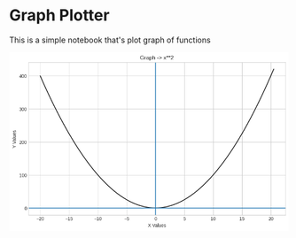 # Graph Plotter
This is a simple notebook that's plot graph of functions

![preview](https://github.com/luisjeremias/Graph-Plotter/blob/main/download.png)

 
